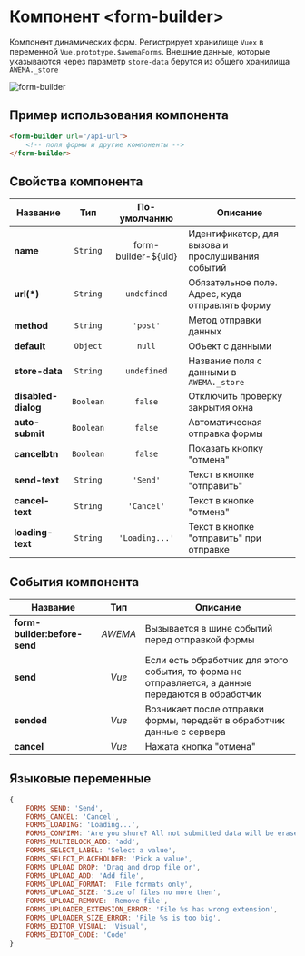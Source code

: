 # Компонент &lt;form-builder&gt;

Компонент динамических форм. Регистрирует хранилище `Vuex` в переменной `Vue.prototype.$awemaForms`. Внешние данные, которые указываются через параметр `store-data` берутся из общего хранилища `AWEMA._store`

![form-builder](/assets/awema-pl/wiki/img/docs/form-builder.gif)


## Пример использования компонента

```html
<form-builder url="/api-url">
    <!-- поля формы и другие компоненты -->
</form-builder>
```

## Свойства компонента

| Название            | Тип       | По-умолчанию        | Описание                                          |
|---------------------|:---------:|:-------------------:|---------------------------------------------------|
| **name**            | `String`  | form-builder-${uid} | Идентификатор, для вызова и прослушивания событий |
| **url(*)**          | `String`  | `undefined`         | Обязательное поле. Адрес, куда отправлять форму   |
| **method**          | `String`  | `'post'`            | Метод отправки данных                             |
| **default**         | `Object`  | `null`              | Объект с данными                                  |
| **store-data**      | `String`  | `undefined`         | Название поля с данными в `AWEMA._store`           |
| **disabled-dialog** | `Boolean` | `false`             | Отключить проверку закрытия окна                  |
| **auto-submit**     | `Boolean` | `false`             | Автоматическая отправка формы                     |
| **cancelbtn**       | `Boolean` | `false`             | Показать кнопку "отмена"                          |
| **send-text**       | `String`  | `'Send'`            | Текст в кнопке "отправить"                        |
| **cancel-text**     | `String`  | `'Cancel'`          | Текст в кнопке "отмена"                           |
| **loading-text**    | `String`  | `'Loading...'`      | Текст в кнопке "отправить" при отправке           |


## События компонента

| Название                     | Тип       | Описание                                        |
|------------------------------|:---------:|-------------------------------------------------|
| **form-builder:before-send** | *AWEMA*    | Вызывается в шине событий перед отправкой формы |
| **send**                     | *Vue*     | Если есть обработчик для этого события, то форма не отправляется, а данные передаются в обработчик |
| **sended**                   | *Vue*     | Возникает после отправки формы, передаёт в обработчик данные с сервера |
| **cancel**                   | *Vue*     | Нажата кнопка "отмена"                          |


## Языковые переменные

```javascript
{
    FORMS_SEND: 'Send',
    FORMS_CANCEL: 'Cancel',
    FORMS_LOADING: 'Loading...',
    FORMS_CONFIRM: 'Are you shure? All not submitted data will be erased...',
    FORMS_MULTIBLOCK_ADD: 'add',
    FORMS_SELECT_LABEL: 'Select a value',
    FORMS_SELECT_PLACEHOLDER: 'Pick a value',
    FORMS_UPLOAD_DROP: 'Drag and drop file or',
    FORMS_UPLOAD_ADD: 'Add file',
    FORMS_UPLOAD_FORMAT: 'File formats only',
    FORMS_UPLOAD_SIZE: 'Size of files no more then',
    FORMS_UPLOAD_REMOVE: 'Remove file',
    FORMS_UPLOADER_EXTENSION_ERROR: 'File %s has wrong extension',
    FORMS_UPLOADER_SIZE_ERROR: 'File %s is too big',
    FORMS_EDITOR_VISUAL: 'Visual',
    FORMS_EDITOR_CODE: 'Code'
}
```
